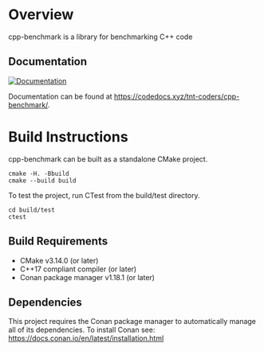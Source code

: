 # Overview

cpp-benchmark is a library for benchmarking C++ code

## Documentation

[![Documentation](https://codedocs.xyz/tnt-coders/cpp-benchmark.svg)](https://codedocs.xyz/tnt-coders/cpp-benchmark/)

Documentation can be found at <https://codedocs.xyz/tnt-coders/cpp-benchmark/>.

# Build Instructions

cpp-benchmark can be built as a standalone CMake project.

    cmake -H. -Bbuild
    cmake --build build

To test the project, run CTest from the build/test directory.

    cd build/test
    ctest

## Build Requirements

* CMake v3.14.0 (or later)
* C++17 compliant compiler (or later)
* Conan package manager v1.18.1 (or later)

## Dependencies

This project requires the Conan package manager to automatically manage all of its dependencies. To install Conan see: https://docs.conan.io/en/latest/installation.html
